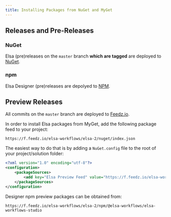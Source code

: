 ```yaml
---
title: Installing Packages from NuGet and MyGet
---
```

## Releases and Pre-Releases
### NuGet
Elsa (pre)releases on the `master` branch **which are tagged** are deployed to [NuGet](https://www.nuget.org/packages/elsa/).

### npm
Elsa Designer (pre)releases are depolyed to [NPM](https://www.npmjs.com/package/@elsa-workflows/elsa-workflows-studio).

## Preview Releases
All commits on the `master` branch are deployed to [Feedz.io](https://feedz.io/).

In order to install Elsa packages from MyGet, add the following package feed to your project:

```
https://f.feedz.io/elsa-workflows/elsa-2/nuget/index.json
```

The easiest way to do that is by adding a `NuGet.config` file to the root of your project/solution folder:

```xml
<?xml version="1.0" encoding="utf-8"?>
<configuration>
    <packageSources>
        <add key="Elsa Preview Feed" value="https://f.feedz.io/elsa-workflows/elsa-2/nuget/index.json" />
    </packageSources>
</configuration>
```
Designer npm preview packages can be obtained from:

```
https://f.feedz.io/elsa-workflows/elsa-2/npm/@elsa-workflows/elsa-workflows-studio
```


